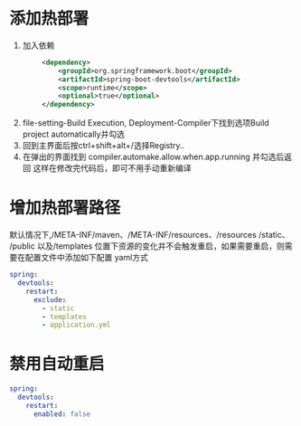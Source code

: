 # 添加热部署
1. 加入依赖
```xml
        <dependency>
            <groupId>org.springframework.boot</groupId>
            <artifactId>spring-boot-devtools</artifactId>
            <scope>runtime</scope>
            <optional>true</optional>
        </dependency>
```
2. file-setting-Build Execution, Deployment-Compiler下找到选项Build project automatically并勾选
3. 回到主界面后按ctrl+shift+alt+/选择Registry..
4. 在弹出的界面找到 compiler.automake.allow.when.app.running 并勾选后返回
这样在修改完代码后，即可不用手动重新编译

# 增加热部署路径
默认情况下,/META-INF/maven、/META-INF/resources、/resources /static、 /public 以及/templates
位置下资源的变化并不会触发重启，如果需要重启，则需要在配置文件中添加如下配置 
yaml方式
```yaml
spring:
  devtools:
    restart:
      exclude:
        - static
        - templates
        - application.yml
```

# 禁用自动重启
```yaml
spring:
  devtools:
    restart:
      enabled: false
```
